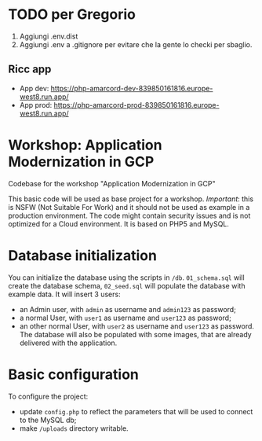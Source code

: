 # TODO per Gregorio

1. Aggiungi .env.dist
1. Aggiungi .env a .gitignore per evitare che la gente lo checki per sbaglio.

## Ricc app

* App dev: https://php-amarcord-dev-839850161816.europe-west8.run.app/
* App prod: https://php-amarcord-prod-839850161816.europe-west8.run.app/

# Workshop: Application Modernization in GCP
Codebase for the workshop "Application Modernization in GCP"

This basic code will be used as base project for a workshop. *Important*: this is NSFW (Not Suitable For Work) and it should not be used as example in a production environment. The code might contain security issues and is not optimized for a Cloud environment. It is based on PHP5 and MySQL.


# Database initialization
You can initialize the database using the scripts in `/db`. `01_schema.sql` will create the database schema, `02_seed.sql` will populate the database with example data. It will insert 3 users:
* an Admin user, with `admin` as username and `admin123` as password;
* a normal User, with `user1` as username and `user123` as password;
* an other normal User, with `user2` as username and `user123` as password.
The database will also be populated with some images, that are already delivered with the application.

# Basic configuration
To configure the project:
* update `config.php` to reflect the parameters that will be used to connect to the MySQL db;
* make `/uploads` directory writable.
